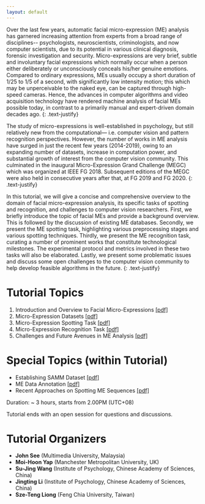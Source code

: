 ```yaml
---
layout: default
---
```


Over the last few years, automatic facial micro-expression (ME) analysis has garnered increasing attention from experts from a broad range of disciplines-- psychologists, neuroscientists, criminologists, and now computer scientists, due to its potential in various clinical diagnosis, forensic investigation and security. Micro-expressions are very brief, subtle and involuntary facial expressions which normally occur when a person either deliberately or unconsciously conceals his/her genuine emotions. Compared to ordinary expressions, MEs usually occupy a short duration of 1/25 to 1/5 of a second, with significantly low intensity motion; this which may be unperceivable to the naked eye, can be captured through high-speed cameras. Hence, the advances in computer algorithms and video acquisition technology have rendered machine analysis of facial MEs possible today, in contrast to a primarily manual and expert-driven domain decades ago.
{: .text-justify} 

The study of micro-expressions is well-established in psychology, but still relatively new from the computational— i.e. computer vision and pattern recognition perspectives. However, the number of works in ME analysis have surged in just the  recent few years (2014-2019), owing to an expanding number of datasets, increase in computation power, and substantial growth of interest from the computer vision community. This culminated in the inaugural Micro-Expression Grand Challenge (MEGC) which was organized at IEEE FG 2018. Subsequent editions of the MEGC were also held in consecutive years after that, at FG 2019 and FG 2020.
{: .text-justify}

In this tutorial, we will give a concise and comprehensive overview to the domain of facial micro-expression analysis, its specific tasks of spotting and recognition, and challenges to computer vision researchers. First, we briefly introduce the topic of facial MEs and provide a background overview. This is followed by the discussion of existing ME databases. Secondly, we present the ME spotting task, highlighting various preprocessing stages and various spotting techniques. Thirdly, we present the ME recognition task, curating a number of prominent works that constitute technological milestones. The experimental protocol and metrics involved in these two tasks will also be elaborated. Lastly, we present some problematic issues and discuss some open challenges to the computer vision community to help develop feasible algorithms in the future.
{: .text-justify} 


# Tutorial Topics

1. Introduction and Overview to Facial Micro-Expressions [[pdf]](./pdf/fmea_accv2020_part1.pdf)
2. Micro-Expression Datasets [[pdf]](./pdf/fmea_accv2020_part2.pdf)
3. Micro-Expression Spotting Task [[pdf]](./pdf/fmea_accv2020_part3.pdf)
4. Micro-Expression Recognition Task [[pdf]](./pdf/fmea_accv2020_part4.pdf)
5. Challenges and Future Avenues in ME Analysis [[pdf]](./pdf/fmea_accv2020_part5.pdf)

# Special Topics (within Tutorial)

- Establishing SAMM Dataset [[pdf]](./pdf/fmea_accv2020_samm.pdf)
- ME Data Annotation [[pdf]](./pdf/fmea_accv2020_annotation.pdf)
- Recent Approaches on Spotting ME Sequences [[pdf]](./pdf/fmea_accv2020_spottingseq.pdf)


Duration: ~ 3 hours, starts from 2.00PM (UTC+08)

Tutorial ends with an open session for questions and discussions.


# Tutorial Organizers
* **John See** (Multimedia University, Malaysia)
* **Moi-Hoon Yap** (Manchester Metropolitan University, UK)
* **Su-Jing Wang** (Institute of Psychology, Chinese Academy of Sciences, China)
* **Jingting Li** (Institute of Psychology, Chinese Academy of Sciences, China)
* **Sze-Teng Liong** (Feng Chia University, Taiwan) 


